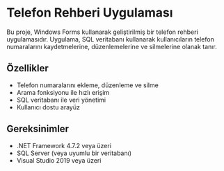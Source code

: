 # Telefon Rehberi Uygulaması

Bu proje, Windows Forms kullanarak geliştirilmiş bir telefon rehberi uygulamasıdır. Uygulama, SQL veritabanı kullanarak kullanıcıların telefon numaralarını kaydetmelerine, düzenlemelerine ve silmelerine olanak tanır.

## Özellikler

- Telefon numaralarını ekleme, düzenleme ve silme
- Arama fonksiyonu ile hızlı erişim
- SQL veritabanı ile veri yönetimi
- Kullanıcı dostu arayüz

## Gereksinimler

- .NET Framework 4.7.2 veya üzeri
- SQL Server (veya uyumlu bir veritabanı)
- Visual Studio 2019 veya üzeri
